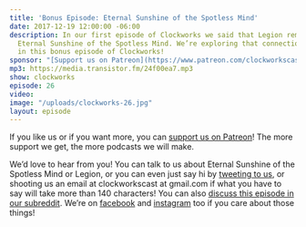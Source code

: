 ```yaml
---
title: 'Bonus Episode: Eternal Sunshine of the Spotless Mind'
date: 2017-12-19 12:00:00 -06:00
description: In our first episode of Clockworks we said that Legion reminded us of
  Eternal Sunshine of the Spotless Mind. We’re exploring that connection in more depth
  in this bonus episode of Clockworks!
sponsor: "[Support us on Patreon](https://www.patreon.com/clockworkscast)"
mp3: https://media.transistor.fm/24f00ea7.mp3
show: clockworks
episode: 26
video: 
image: "/uploads/clockworks-26.jpg"
layout: episode
---
```


If you like us or if you want more, you can [support us on Patreon](https://www.patreon.com/clockworkscast)! The more support we get, the more podcasts we will make.

We’d love to hear from you! You can talk to us about Eternal Sunshine of the Spotless Mind or Legion, or you can even just say hi by [tweeting to us](http://www.twitter.com/clockworkscast), or shooting us an email at clockworkscast at gmail.com if what you have to say will take more than 140 characters! You can also [discuss this episode in our subreddit](https://www.reddit.com/r/Goodstuff_fm/). We’re on [facebook](http://facebook.com/clockworkscast) and [instagram](https://www.instagram.com/clockworkscast) too if you care about those things!
